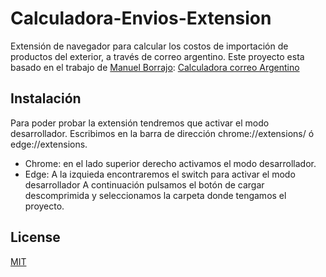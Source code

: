 # Calculadora-Envios-Extension
Extensión de navegador para calcular los costos de importación de productos del exterior, a través de correo argentino. 
Este proyecto esta basado en el trabajo de [Manuel Borrajo](https://github.com/Borrajo): [Calculadora correo Argentino](https://calculadora-correo-argentino.web.app/)



## Instalación

Para poder probar la extensión tendremos que activar el modo desarrollador. 
Escribimos en la barra de dirección chrome://extensions/ ó edge://extensions.
-  Chrome: en el lado superior derecho activamos el modo desarrollador. 
- Edge: A la izquieda encontraremos el switch para activar el modo desarrollador
A continuación pulsamos el botón de cargar descomprimida y seleccionamos la carpeta donde tengamos el proyecto.

    
## License

[MIT](https://choosealicense.com/licenses/mit/)


